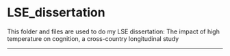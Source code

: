 # LSE_dissertation
This folder and files are used to do my LSE dissertation: The impact of high temperature on cognition, a cross-country longitudinal study

***
